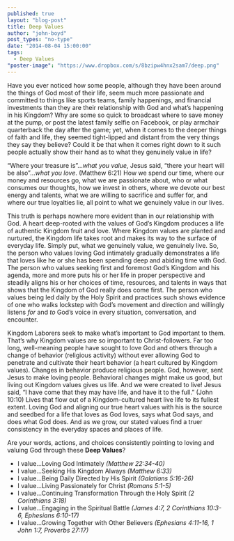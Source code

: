 ```yaml
---
published: true
layout: "blog-post"
title: Deep Values
author: "john-boyd"
post_types: "no-type"
date: "2014-08-04 15:00:00"
tags: 
  - Deep Values
"poster-image": "https://www.dropbox.com/s/8bzipw4hnx2sam7/deep.png"
---
```


Have you ever noticed how some people, although they have been around the things of God most of their life, seem much more passionate and committed to things like sports teams, family happenings, and financial investments than they are their relationship with God and what’s happening in his Kingdom?  Why are some so quick to broadcast where to save money at the pump, or post the latest family selfie on Facebook, or play armchair quarterback the day after the game; yet, when it comes to the deeper things of faith and life, they seemed tight-lipped and distant from the very things they say they believe?  Could it be that when it comes right down to it such people actually show their hand as to what they genuinely value in life?

“Where your treasure is”...*what you value*, Jesus said, “there your heart will be also”...*what you love*.  (Matthew 6:21)   How we spend our time, where our money and resources go, what we are passionate about, who or what consumes our thoughts, how we invest in others, where we devote our best energy and talents, what we are willing to sacrifice and suffer for, and where our true loyalties lie, all point to what we genuinely value in our lives. 

This truth is perhaps nowhere more evident than in our relationship with God.  A heart deep-rooted with the values of God’s Kingdom produces a life of authentic Kingdom fruit and love.  Where Kingdom values are planted and nurtured, the Kingdom life takes root and makes its way to the surface of everyday life.  Simply put, what we genuinely value, we genuinely live.  So, the person who values loving God intimately gradually demonstrates a life that loves like he or she has been spending deep and abiding time with God.  The person who values seeking first and foremost God’s Kingdom and his agenda, more and more puts his or her life in proper perspective and steadily aligns his or her choices of time, resources, and talents in ways that shows that the Kingdom of God really does come first.  The person who values being led daily by the Holy Spirit and practices such shows evidence of one who walks lockstep with God’s movement and direction and willingly listens *for* and *to* God’s voice in every situation, conversation, and encounter.

Kingdom Laborers seek to make what’s important to God important to them.  That’s why Kingdom values are so important to Christ-followers.  Far too long, well-meaning people have sought to love God and others through a change of behavior (religious activity) without ever allowing God to penetrate and cultivate their heart behavior (a heart cultured by Kingdom values).  Changes in behavior produce religious people.  God, however, sent Jesus to make loving people.  Behavioral changes might make us good, but living out Kingdom values gives us life.  And we were created to live!  Jesus said, “I have come that they may have life, and have it to the full.”  (John 10:10)  Lives that flow out of a Kingdom-cultured heart live life to its fullest extent.
Loving God and aligning our true heart values with his is the source and seedbed for a life that loves as God loves, says what God says, and does what God does.   And as we grow, our stated values find a truer consistency in the everyday spaces and places of life.

Are your words, actions, and choices consistently pointing to loving and valuing God through these **Deep Values**?
- I value...Loving God Intimately *(Matthew 22:34-40)*
- I value...Seeking His Kingdom Always *(Matthew 6:33)*
- I value...Being Daily Directed by His Spirit *(Galatians 5:16-26)*
- I value...Living Passionately for Christ *(Romans 5:1-5)*
- I value...Continuing Transformation Through the Holy Spirit *(2 Corinthians 3:18)*
- I value...Engaging in the Spiritual Battle *(James 4:7, 2 Corinthians 10:3-6, Ephesians 6:10-17)*
- I value...Growing Together with Other Believers *(Ephesians 4:11-16, 1 John 1:7, Proverbs 27:17)*
